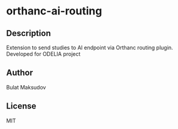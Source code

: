 # orthanc-ai-routing 
## Description 
Extension to send studies to AI endpoint via Orthanc routing plugin. Developed for ODELIA project 
## Author 
Bulat Maksudov 
## License 
MIT